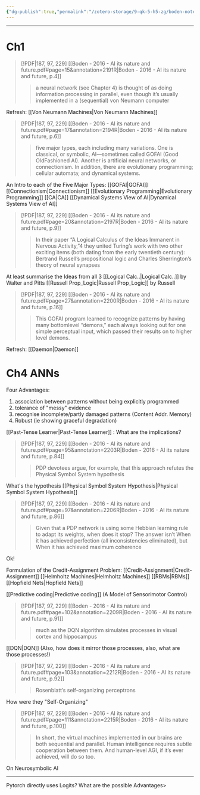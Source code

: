 ```yaml
---
{"dg-publish":true,"permalink":"/zotero-storage/9-qk-5-h5-zg/boden-notes-ch-1-4/","noteIcon":""}
---
```


----

# Ch1


> [!PDF|187, 97, 229] [[Boden - 2016 - AI its nature and future.pdf#page=15&annotation=2191R|Boden - 2016 - AI its nature and future, p.4]]
> > a neural network (see Chapter 4) is thought of as doing information processing in parallel, even though it’s usually implemented in a (sequential) von Neumann computer

Refresh: [[Von Neumann Machines\|Von Neumann Machines]]

> [!PDF|187, 97, 229] [[Boden - 2016 - AI its nature and future.pdf#page=17&annotation=2194R|Boden - 2016 - AI its nature and future, p.6]]
> >  five major types, each including many variations. One is classical, or symbolic, AI—sometimes called GOFAI (Good OldFashioned AI). Another is artificial neural networks, or connectionism. In addition, there are evolutionary programming; cellular automata; and dynamical systems.

An Intro to each of the Five Major Types: 
[[GOFAI\|GOFAI]]
[[Connectionism\|Connectionism]]
[[Evolutionary Programming\|Evolutionary Programming]]
[[CA\|CA]]
[[Dynamical Systems View of AI\|Dynamical Systems View of AI]]

> [!PDF|187, 97, 229] [[Boden - 2016 - AI its nature and future.pdf#page=20&annotation=2197R|Boden - 2016 - AI its nature and future, p.9]]
> >  In their paper “A Logical Calculus of the Ideas Immanent in Nervous Activity,”4 they united Turing’s work with two other exciting items (both dating from the early twentieth century): Bertrand Russell’s propositional logic and Charles Sherrington’s theory of neural synapses
> 

At least summarise the Ideas from all 3 
[[Logical Calc..\|Logical Calc..]] by Walter and Pitts
[[Russell Prop_Logic\|Russell Prop_Logic]] by Russell


> [!PDF|187, 97, 229] [[Boden - 2016 - AI its nature and future.pdf#page=27&annotation=2200R|Boden - 2016 - AI its nature and future, p.16]]
> > This GOFAI program learned to recognize patterns by having many bottomlevel “demons,” each always looking out for one simple perceptual input, which passed their results on to higher level demons.
> 

Refresh: [[Daemon\|Daemon]]


# Ch4 ANNs

Four Advantages: 
1) association between patterns without being explicitly programmed
2) tolerance of "messy" evidence
3) recognise incomplete/partly damaged patterns (Content Addr. Memory)
4) Robust (ie showing graceful degradation)

[[Past-Tense Learner\|Past-Tense Learner]] : What are the implications? 

> [!PDF|187, 97, 229] [[Boden - 2016 - AI its nature and future.pdf#page=95&annotation=2203R|Boden - 2016 - AI its nature and future, p.84]]
> > PDP devotees argue, for example, that this approach refutes the Physical Symbol System hypothesis
> 

What's the hypothesis [[Physical Symbol System Hypothesis\|Physical Symbol System Hypothesis]]

> [!PDF|187, 97, 229] [[Boden - 2016 - AI its nature and future.pdf#page=97&annotation=2206R|Boden - 2016 - AI its nature and future, p.86]]
> > Given that a PDP network is using some Hebbian learning rule to adapt its weights, when does it stop? The answer isn’t When it has achieved perfection (all inconsistencies eliminated), but When it has achieved maximum coherence

Ok!

Formulation of the Credit-Assignment Problem: [[Credit-Assignment\|Credit-Assignment]]
[[Helmholtz Machines\|Helmholtz Machines]]
[[RBMs\|RBMs]]
[[Hopfield Nets\|Hopfield Nets]]

[[Predictive coding\|Predictive coding]] (A Model of Sensorimotor Control)

> [!PDF|187, 97, 229] [[Boden - 2016 - AI its nature and future.pdf#page=102&annotation=2209R|Boden - 2016 - AI its nature and future, p.91]]
> > much as the DQN algorithm simulates processes in visual cortex and hippocampus

[[DQN\|DQN]] (Also, how does it mirror those processes, also, what are those processes!)

> [!PDF|187, 97, 229] [[Boden - 2016 - AI its nature and future.pdf#page=103&annotation=2212R|Boden - 2016 - AI its nature and future, p.92]]
> > Rosenblatt’s self-organizing perceptrons

How were they "Self-Organizing"

> [!PDF|187, 97, 229] [[Boden - 2016 - AI its nature and future.pdf#page=111&annotation=2215R|Boden - 2016 - AI its nature and future, p.100]]
> > In short, the virtual machines implemented in our brains are both sequential and parallel. Human intelligence requires subtle cooperation between them. And human-level AGI, if it’s ever achieved, will do so too.

On Neurosymbolic AI 



----
Pytorch directly uses Logits? What are the possible Advantages> 
